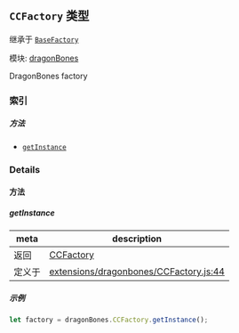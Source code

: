## `CCFactory` 类型

继承于 [`BaseFactory`](BaseFactory.md)


模块: [dragonBones](../modules/dragonBones.md)


DragonBones factory



### 索引



##### 方法

  - [`getInstance`](#getinstance) 



### Details




<!-- Method Block -->
#### 方法


##### getInstance



| meta | description |
|------|-------------|
| 返回 | <a href="../classes/CCFactory.html" class="crosslink">CCFactory</a> 
| 定义于 | [extensions/dragonbones/CCFactory.js:44](https://github.com/cocos-creator/engine/blob/22ca6465effd8063cb95e509843b8bef3d880759/extensions/dragonbones/CCFactory.js#L44) |


##### 示例

```js
let factory = dragonBones.CCFactory.getInstance();
```


